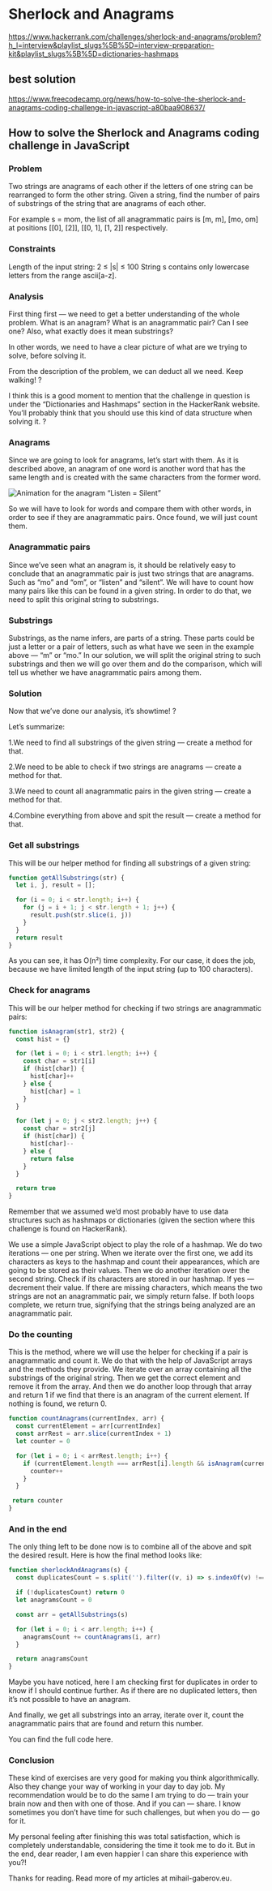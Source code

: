 # Sherlock and Anagrams

https://www.hackerrank.com/challenges/sherlock-and-anagrams/problem?h_l=interview&playlist_slugs%5B%5D=interview-preparation-kit&playlist_slugs%5B%5D=dictionaries-hashmaps

## best solution
https://www.freecodecamp.org/news/how-to-solve-the-sherlock-and-anagrams-coding-challenge-in-javascript-a80baa908637/

## How to solve the Sherlock and Anagrams coding challenge in JavaScript

### Problem

Two strings are anagrams of each other if the letters of one string can be rearranged to form the other string. Given a string, find the number of pairs of substrings of the string that are anagrams of each other.

For example s = mom, the list of all anagrammatic pairs is [m, m], [mo, om] at positions [[0], [2]], [[0, 1], [1, 2]] respectively.

### Constraints

Length of the input string: 2 ≤ |s| ≤ 100
String s contains only lowercase letters from the range ascii[a-z].

### Analysis

First thing first — we need to get a better understanding of the whole problem. What is an anagram? What is an anagrammatic pair? Can I see one? Also, what exactly does it mean substrings?

In other words, we need to have a clear picture of what are we trying to solve, before solving it.

From the description of the problem, we can deduct all we need. Keep walking! ?

I think this is a good moment to mention that the challenge in question is under the “Dictionaries and Hashmaps” section in the HackerRank website. You’ll probably think that you should use this kind of data structure when solving it. ?

### Anagrams

Since we are going to look for anagrams, let’s start with them. As it is described above, an anagram of one word is another word that has the same length and is created with the same characters from the former word.

![Animation for the anagram “Listen = Silent”](./anagrams.gif)


So we will have to look for words and compare them with other words, in order to see if they are anagrammatic pairs. Once found, we will just count them.

### Anagrammatic pairs

Since we’ve seen what an anagram is, it should be relatively easy to conclude that an anagrammatic pair is just two strings that are anagrams. Such as “mo” and “om”, or “listen” and “silent”. We will have to count how many pairs like this can be found in a given string. In order to do that, we need to split this original string to substrings.

### Substrings

Substrings, as the name infers, are parts of a string. These parts could be just a letter or a pair of letters, such as what have we seen in the example above — “m” or “mo.” In our solution, we will split the original string to such substrings and then we will go over them and do the comparison, which will tell us whether we have anagrammatic pairs among them.

### Solution

Now that we’ve done our analysis, it’s showtime! ?

Let’s summarize:

1.We need to find all substrings of the given string — create a method for that.

2.We need to be able to check if two strings are anagrams — create a method for that.

3.We need to count all anagrammatic pairs in the given string — create a method for that.

4.Combine everything from above and spit the result — create a method for that.

### Get all substrings

This will be our helper method for finding all substrings of a given string:

```js
function getAllSubstrings(str) {
  let i, j, result = [];

  for (i = 0; i < str.length; i++) {
    for (j = i + 1; j < str.length + 1; j++) {
      result.push(str.slice(i, j))
    }
  }
  return result
}
```

As you can see, it has O(n²) time complexity. For our case, it does the job, because we have limited length of the input string (up to 100 characters).

### Check for anagrams

This will be our helper method for checking if two strings are anagrammatic pairs:

```js
function isAnagram(str1, str2) {
  const hist = {}

  for (let i = 0; i < str1.length; i++) {
    const char = str1[i]
    if (hist[char]) {
      hist[char]++
    } else {
      hist[char] = 1
    }
  }

  for (let j = 0; j < str2.length; j++) {
    const char = str2[j]
    if (hist[char]) {
      hist[char]--
    } else {
      return false
    }
  }

  return true
}
```

Remember that we assumed we’d most probably have to use data structures such as hashmaps or dictionaries (given the section where this challenge is found on HackerRank).

We use a simple JavaScript object to play the role of a hashmap. We do two iterations — one per string. When we iterate over the first one, we add its characters as keys to the hashmap and count their appearances, which are going to be stored as their values. Then we do another iteration over the second string. Check if its characters are stored in our hashmap. If yes — decrement their value. If there are missing characters, which means the two strings are not an anagrammatic pair, we simply return false. If both loops complete, we return true, signifying that the strings being analyzed are an anagrammatic pair.

### Do the counting

This is the method, where we will use the helper for checking if a pair is anagrammatic and count it. We do that with the help of JavaScript arrays and the methods they provide. We iterate over an array containing all the substrings of the original string. Then we get the correct element and remove it from the array. And then we do another loop through that array and return 1 if we find that there is an anagram of the current element. If nothing is found, we return 0.

```js
function countAnagrams(currentIndex, arr) {
  const currentElement = arr[currentIndex]
  const arrRest = arr.slice(currentIndex + 1)
  let counter = 0

  for (let i = 0; i < arrRest.length; i++) {
    if (currentElement.length === arrRest[i].length && isAnagram(currentElement, arrRest[i])) {
      counter++
    }
  }

 return counter
}
```

### And in the end

The only thing left to be done now is to combine all of the above and spit the desired result. Here is how the final method looks like:

```js
function sherlockAndAnagrams(s) {
  const duplicatesCount = s.split('').filter((v, i) => s.indexOf(v) !== i).length

  if (!duplicatesCount) return 0
  let anagramsCount = 0

  const arr = getAllSubstrings(s)

  for (let i = 0; i < arr.length; i++) {
    anagramsCount += countAnagrams(i, arr)
  }

  return anagramsCount
}
```

Maybe you have noticed, here I am checking first for duplicates in order to know if I should continue further. As if there are no duplicated letters, then it’s not possible to have an anagram.

And finally, we get all substrings into an array, iterate over it, count the anagrammatic pairs that are found and return this number.

You can find the full code here.

### Conclusion

These kind of exercises are very good for making you think algorithmically. Also they change your way of working in your day to day job. My recommendation would be to do the same I am trying to do — train your brain now and then with one of those. And if you can — share. I know sometimes you don’t have time for such challenges, but when you do — go for it.

My personal feeling after finishing this was total satisfaction, which is completely understandable, considering the time it took me to do it. But in the end, dear reader, I am even happier I can share this experience with you?!

Thanks for reading. Read more of my articles at mihail-gaberov.eu.